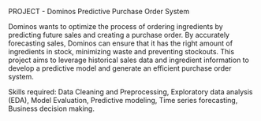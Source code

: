 PROJECT - Dominos Predictive Purchase Order System

Dominos wants to optimize the process of ordering ingredients by predicting future sales and creating a purchase order. 
By accurately forecasting sales, Dominos can ensure that it has the right amount of ingredients in stock, minimizing waste and preventing stockouts. 
This project aims to leverage historical sales data and ingredient information to develop a predictive model and generate an efficient purchase order system.

Skills required: Data Cleaning and Preprocessing, Exploratory data analysis (EDA), Model Evaluation, Predictive modeling, Time series forecasting, Business decision making.
